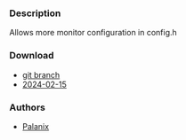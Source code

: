### Description
Allows more monitor configuration in config.h

### Download
- [git branch](https://codeberg.org/Palanix/dwl/src/branch/monitorconfig)
- [2024-02-15](https://codeberg.org/dwl/dwl-patches/raw/branch/main/patches/monitorconfig/monitorconfig.patch)

### Authors
- [Palanix](https://codeberg.org/Palanix)
